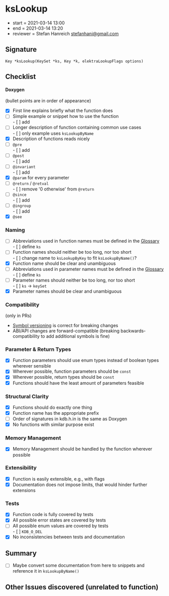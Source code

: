 # ksLookup

- start = 2021-03-14 13:00
- end = 2021-03-14 13:20
- reviewer = Stefan Hanreich <stefanhani@gmail.com>

## Signature

`Key *ksLookup(KeySet *ks, Key *k, elektraLookupFlags options)`

## Checklist

#### Doxygen

(bullet points are in order of appearance)

- [x] First line explains briefly what the function does
- [ ] Simple example or snippet how to use the function  
       - [ ] add
- [ ] Longer description of function containing common use cases  
       - [ ] only example uses `ksLookupByName`
- [x] Description of functions reads nicely
- [ ] `@pre`  
       - [ ] add
- [ ] `@post`  
       - [ ] add
- [ ] `@invariant`  
       - [ ] add
- [x] `@param` for every parameter
- [ ] `@return` / `@retval`  
       - [ ] remove '0 otherwise' from `@return`
- [ ] `@since`  
       - [ ] add
- [ ] `@ingroup`  
       - [ ] add
- [x] `@see`

### Naming

- [ ] Abbreviations used in function names must be defined in the
      [Glossary](/doc/help/elektra-glossary.md)  
       - [ ] define `ks`
- [ ] Function names should neither be too long, nor too short  
       - [ ] change name to `ksLookupByKey` to fit `ksLookupByName()`?
- [x] Function name should be clear and unambiguous
- [ ] Abbreviations used in parameter names must be defined in the
      [Glossary](/doc/help/elektra-glossary.md)  
       - [ ] define `ks`
- [ ] Parameter names should neither be too long, nor too short  
       - [ ] `ks` -> `keySet`
- [x] Parameter names should be clear and unambiguous

### Compatibility

(only in PRs)

- [Symbol versioning](/doc/dev/symbol-versioning.md)
  is correct for breaking changes
- ABI/API changes are forward-compatible (breaking backwards-compatibility
  to add additional symbols is fine)

### Parameter & Return Types

- [x] Function parameters should use enum types instead of boolean types
      wherever sensible
- [x] Wherever possible, function parameters should be `const`
- [x] Wherever possible, return types should be `const`
- [x] Functions should have the least amount of parameters feasible

### Structural Clarity

- [x] Functions should do exactly one thing
- [x] Function name has the appropriate prefix
- [ ] Order of signatures in kdb.h.in is the same as Doxygen
- [x] No functions with similar purpose exist

### Memory Management

- [x] Memory Management should be handled by the function wherever possible

### Extensibility

- [x] Function is easily extensible, e.g., with flags
- [x] Documentation does not impose limits, that would hinder further extensions

### Tests

- [x] Function code is fully covered by tests
- [x] All possible error states are covered by tests
- [ ] All possible enum values are covered by tests  
       - [ ] `KDB_O_DEL`
- [x] No inconsistencies between tests and documentation

## Summary

- [ ] Maybe convert some documentation from here to snippets
      and reference it in `ksLookupByName()`

## Other Issues discovered (unrelated to function)
